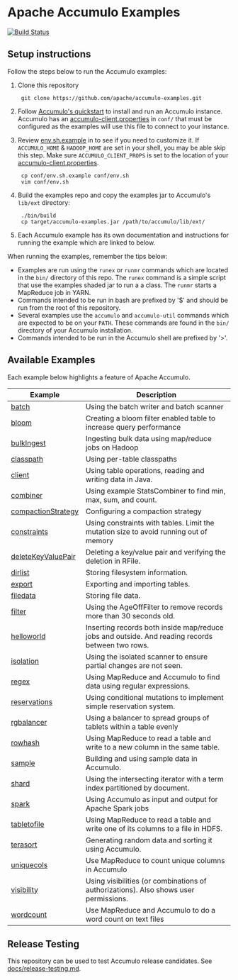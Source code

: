 <!--
Licensed to the Apache Software Foundation (ASF) under one or more
contributor license agreements.  See the NOTICE file distributed with
this work for additional information regarding copyright ownership.
The ASF licenses this file to You under the Apache License, Version 2.0
(the "License"); you may not use this file except in compliance with
the License.  You may obtain a copy of the License at

    http://www.apache.org/licenses/LICENSE-2.0

Unless required by applicable law or agreed to in writing, software
distributed under the License is distributed on an "AS IS" BASIS,
WITHOUT WARRANTIES OR CONDITIONS OF ANY KIND, either express or implied.
See the License for the specific language governing permissions and
limitations under the License.
-->
# Apache Accumulo Examples

[![Build Status][ti]][tl]

## Setup instructions

Follow the steps below to run the Accumulo examples:

1. Clone this repository

        git clone https://github.com/apache/accumulo-examples.git

2. Follow [Accumulo's quickstart][quickstart] to install and run an Accumulo instance.
   Accumulo has an [accumulo-client.properties] in `conf/` that must be configured as
   the examples will use this file to connect to your instance.

3. Review [env.sh.example] in to see if you need to customize it. If `ACCUMULO_HOME` & `HADOOP_HOME`
   are set in your shell, you may be able skip this step. Make sure `ACCUMULO_CLIENT_PROPS` is
   set to the location of your [accumulo-client.properties].

        cp conf/env.sh.example conf/env.sh
        vim conf/env.sh

3. Build the examples repo and copy the examples jar to Accumulo's `lib/ext` directory:

        ./bin/build
        cp target/accumulo-examples.jar /path/to/accumulo/lib/ext/

4. Each Accumulo example has its own documentation and instructions for running the example which
   are linked to below.

When running the examples, remember the tips below:

* Examples are run using the `runex` or `runmr` commands which are located in the `bin/` directory
  of this repo. The `runex` command is a simple script that use the examples shaded jar to run a
  a class. The `runmr` starts a MapReduce job in YARN.
* Commands intended to be run in bash are prefixed by '$' and should be run from the root of this
  repository.
* Several examples use the `accumulo` and `accumulo-util` commands which are expected to be on your 
  `PATH`. These commands are found in the `bin/` directory of your Accumulo installation.
* Commands intended to be run in the Accumulo shell are prefixed by '>'.

## Available Examples

Each example below highlights a feature of Apache Accumulo.

| Example | Description |
|---------|-------------|
| [batch] | Using the batch writer and batch scanner |
| [bloom] | Creating a bloom filter enabled table to increase query performance |
| [bulkIngest] | Ingesting bulk data using map/reduce jobs on Hadoop |
| [classpath] | Using per-table classpaths |
| [client] | Using table operations, reading and writing data in Java. |
| [combiner] | Using example StatsCombiner to find min, max, sum, and count. |
| [compactionStrategy] | Configuring a compaction strategy |
| [constraints] | Using constraints with tables. Limit the mutation size to avoid running out of memory |
| [deleteKeyValuePair] | Deleting a key/value pair and verifying the deletion in RFile. |
| [dirlist] | Storing filesystem information. |
| [export] | Exporting and importing tables. |
| [filedata] | Storing file data. |
| [filter] | Using the AgeOffFilter to remove records more than 30 seconds old. |
| [helloworld] | Inserting records both inside map/reduce jobs and outside. And reading records between two rows. |
| [isolation] | Using the isolated scanner to ensure partial changes are not seen. |
| [regex] | Using MapReduce and Accumulo to find data using regular expressions. |
| [reservations] | Using conditional mutations to implement simple reservation system. |
| [rgbalancer] | Using a balancer to spread groups of tablets within a table evenly |
| [rowhash] | Using MapReduce to read a table and write to a new column in the same table. |
| [sample] | Building and using sample data in Accumulo. |
| [shard] | Using the intersecting iterator with a term index partitioned by document. |
| [spark] | Using Accumulo as input and output for Apache Spark jobs |
| [tabletofile] | Using MapReduce to read a table and write one of its columns to a file in HDFS. |
| [terasort] | Generating random data and sorting it using Accumulo. |
| [uniquecols] | Use MapReduce to count unique columns in Accumulo |
| [visibility] | Using visibilities (or combinations of authorizations). Also shows user permissions. |
| [wordcount] | Use MapReduce and Accumulo to do a word count on text files |

## Release Testing

This repository can be used to test Accumulo release candidates.  See
[docs/release-testing.md](docs/release-testing.md).

[quickstart]: https://accumulo.apache.org/docs/2.x/getting-started/quickstart
[accumulo-client.properties]: https://accumulo.apache.org/docs/2.x/configuration/files#accumulo-clientproperties
[env.sh.example]: conf/env.sh.example
[manual]: https://accumulo.apache.org/latest/accumulo_user_manual/
[batch]: docs/batch.md
[bloom]: docs/bloom.md
[bulkIngest]: docs/bulkIngest.md
[classpath]: docs/classpath.md
[client]: docs/client.md 
[combiner]: docs/combiner.md
[compactionStrategy]: docs/compactionStrategy.md
[constraints]: docs/constraints.md
[deleteKeyValuePair]: docs/deleteKeyValuePair.md
[dirlist]: docs/dirlist.md
[export]: docs/export.md
[filedata]: docs/filedata.md
[filter]: docs/filter.md
[helloworld]: docs/helloworld.md
[isolation]: docs/isolation.md
[maxmutation]: docs/maxmutation.md
[regex]: docs/regex.md
[reservations]: docs/reservations.md
[rgbalancer]: docs/rgbalancer.md
[rowhash]: docs/rowhash.md
[sample]: docs/sample.md
[shard]: docs/shard.md
[spark]: spark/README.md
[tabletofile]: docs/tabletofile.md
[terasort]: docs/terasort.md
[uniquecols]: docs/uniquecols.md
[visibility]: docs/visibility.md
[wordcount]: docs/wordcount.md
[ti]: https://github.com/apache/accumulo-examples/workflows/QA/badge.svg
[tl]: https://github.com/apache/accumulo-examples/actions

